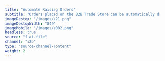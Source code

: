 ```yaml
---
title: "Automate Raising Orders"
subtitle: "Orders placed on the B2B Trade Store can be automatically dropped off at an FTP location."
imageDestop: "/images/a21.png"
imageDestopWidth: "849"
imageMobile: "/images/a002.png"
headless: true
source: "flat-file"
channel: "b2b"
type: "source-channel-content"
weight: 2
---
```

